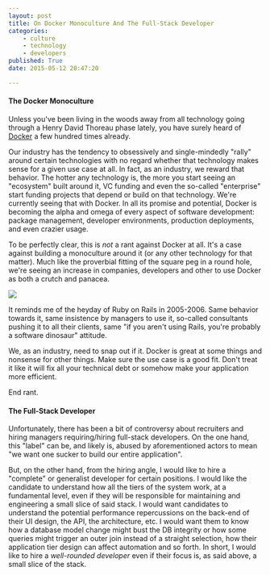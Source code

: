 ```yaml
---
layout: post
title: On Docker Monoculture And The Full-Stack Developer
categories:
    - culture
    - technology
    - developers
published: True
date: 2015-05-12 20:47:20

---
```


#### The Docker Monoculture

Unless you've been living in the woods away from all technology going through a Henry David Thoreau phase lately, you have surely heard of [Docker](https://www.docker.com/) a few hundred times already. 

<!-- more -->

Our industry has the tendency to obsessively and single-mindedly "rally" around certain technologies with no regard whether that technology makes sense for a given use case at all. In fact, as an industry, we reward that behavior. The hotter any technology is, the more you start seeing an "ecosystem" built around it, VC funding and even the so-called "enterprise" start funding projects that depend or build on that technology. We're currently seeing that with Docker. In all its promise and potential, Docker is becoming the alpha and omega of every aspect of software development: package management, developer environments, production deployments, and even crazier usage.

To be perfectly clear, this is _not_ a rant against Docker at all. It's a case against building a monoculture around it (or any other technology for that matter). Much like the proverbial fitting of the square peg in a round hole, we're seeing an increase in companies, developers and other to use Docker as both a crutch and panacea.

![](https://media.licdn.com/mpr/mpr/p/7/005/07a/078/3ffedef.jpg)

It reminds me of the heyday of Ruby on Rails in 2005-2006. Same behavior towards it, same insistence by managers to use it, so-called consultants pushing it to all their clients, same "if you aren't using Rails, you're probably a software dinosaur" attitude. 

We, as an industry, need to snap out if it. Docker is great at some things and nonsense for other things. Make sure the use case is a good fit. Don't treat it like it will fix all your technical debt or somehow make your application more efficient.

End rant.

#### The Full-Stack Developer

Unfortunately, there has been a bit of controversy about recruiters and hiring managers requiring/hiring full-stack developers. On the one hand, this "label" can be, and likely is, abused by aforementioned actors to mean "we want one sucker to build our entire application". 

But, on the other hand, from the hiring angle, I would like to hire a "complete" or generalist developer for certain positions. I would like the candidate to understand how all the tiers of the system work, at a fundamental level, even if they will be responsible for maintaining and engineering a small slice of said stack. I would want candidates to understand the potential performance repercussions on the back-end of their UI design, the API, the architecture, etc. I would want them to know how a database model change might bust the DB integrity or how some queries might trigger an outer join instead of a straight selection, how their application tier design can affect automation and so forth. In short, I would like to hire a *well-rounded developer* even if their focus is, as said above, a small slice of the stack.